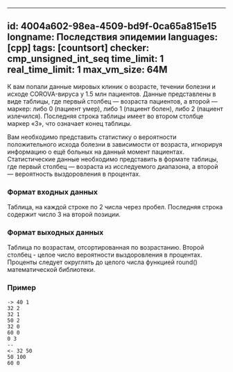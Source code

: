 
---
id: 4004a602-98ea-4509-bd9f-0ca65a815e15
longname: Последствия эпидемии
languages: [cpp]
tags: [countsort]
checker: cmp_unsigned_int_seq
time_limit: 1
real_time_limit: 1
max_vm_size: 64M
---


К вам попали данные мировых клиник о возрасте, течении болезни и исходе COROVA-вируса у 1.5 млн пациентов. Данные представлены в виде таблицы, где первый столбец — возраста пациентов, а второй — маркер: либо 0 (пациент умер), либо 1 (пациент болен), либо 2 (пациент излечился). Последняя строка таблицы имеет во втором столбце маркер «3», что означает конец таблицы.

Вам необходимо представить статистику о вероятности положительного исхода болезни в зависимости от возраста, игнорируя информацию о ещё больных на данный момент пациентах. Статистические данные необходимо представить в формате таблицы, где первый столбец — возраста из исследуемого диапазона, а второй — вероятность выздоровления в процентах.

### Формат входных данных

Таблица, на каждой строке по 2 числа через пробел. Последняя строка содержит число 3 на второй позиции.

### Формат выходных данных

Таблица по возрастам, отсортированная по возрастанию. Второй столбец - целое число вероятности выздоровления в процентах.
Проценты следует округлять до целого числа функцией round() математической библиотеки.

### Пример

```
-> 40 1
32 2
32 1
50 2
32 0
60 0
0 3
--
<- 32 50
50 100
60 0
```
